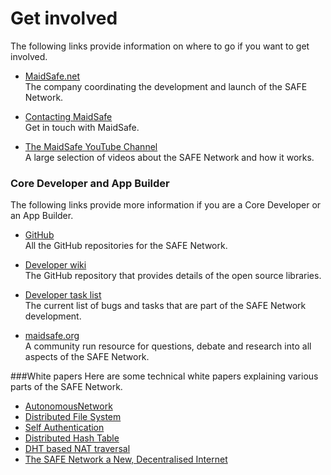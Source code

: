 # Get involved

The following links provide information on where to go if you want to get involved.

* [MaidSafe.net](http://www.maidsafe.net)<br/>
The company coordinating the development and launch of the SAFE Network.

* [Contacting MaidSafe](http://maidsafe.net/contact)<br />
Get in touch with MaidSafe.

* [The MaidSafe YouTube Channel](https://www.youtube.com/channel/UChDck5R_C9i6XTrS66tbwOw)<br/>
A large selection of videos about the SAFE Network and how it works.


### Core Developer and App Builder

The following links provide more information if you are a Core Developer or an App Builder.

* [GitHub](https://github.com/orgs/maidsafe)<br/>
All the GitHub repositories for the SAFE Network.

* [Developer wiki](https://github.com/maidsafe/MaidSafe/wiki)<br/>
The GitHub repository that provides details of the open source libraries.

* [Developer task list](https://maidsafe.atlassian.net/secure/Dashboard.jspa)<br />
The current list of bugs and tasks that are part of the SAFE Network development.

* [maidsafe.org](https://www.maidsafe.org/)<br />
A community run resource for questions, debate and research into all aspects of the SAFE Network.

###White papers
Here are some technical white papers explaining various parts of the SAFE Network.

* [AutonomousNetwork](https://github.com/maidsafe/MaidSafe/wiki/unpublished_papers/AutonomousNetwork.pdf?raw=true)
* [Distributed File System ](https://github.com/maidsafe/MaidSafe/wiki/unpublished_papers/MaidSafeDistributedFileSystem.pdf?raw=true)
* [Self Authentication](https://github.com/maidsafe/MaidSafe/wiki/unpublished_papers/SelfAuthentication.pdf?raw=true)
* [Distributed Hash Table](https://github.com/maidsafe/MaidSafe/wiki/unpublished_papers/MaidSafeDistributedHashTable.pdf?raw=true)
* [DHT based NAT traversal](https://github.com/maidsafe/MaidSafe/wiki/unpublished_papers/DHTbasedNATTraversal.pdf?raw=true)
* [The SAFE Network a New, Decentralised Internet](http://maidsafe.net/docs/SAFEnetwork.pdf)
